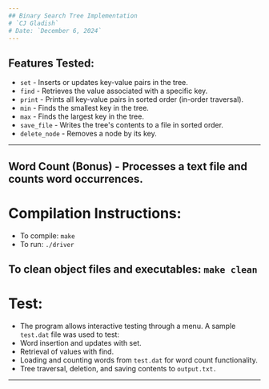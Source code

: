 ```yaml
---
## Binary Search Tree Implementation
# `CJ Gladish`
# Date: `December 6, 2024`
---
```

## Features Tested:
- `set` - Inserts or updates key-value pairs in the tree.
- `find` - Retrieves the value associated with a specific key.
- `print` - Prints all key-value pairs in sorted order (in-order traversal).
- `min` - Finds the smallest key in the tree.
- `max` - Finds the largest key in the tree.
- `save_file` - Writes the tree's contents to a file in sorted order.
- `delete_node` - Removes a node by its key.
---
## Word Count (Bonus) - Processes a text file and counts word occurrences.
# Compilation Instructions:
- To compile: `make`
- To run: `./driver`
## To clean object files and executables: `make clean`
# Test:
- The program allows interactive testing through a menu. A sample `test.dat` file was used to test:
- Word insertion and updates with set.
- Retrieval of values with find.
- Loading and counting words from `test.dat` for word count functionality.
- Tree traversal, deletion, and saving contents to `output.txt.`
---




